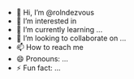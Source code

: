 - 👋 Hi, I’m @rolndezvous
- 👀 I’m interested in 
- 🌱 I’m currently learning ...
- 💞️ I’m looking to collaborate on ...
- 📫 How to reach me 
- 😄 Pronouns: ...
- ⚡ Fun fact: ...

<!---
rolndezvous/rolndezvous is a ✨ special ✨ repository because its `README.md` (this file) appears on your GitHub profile.
You can click the Preview link to take a look at your changes.
--->
